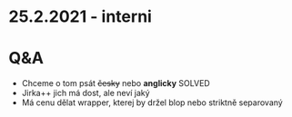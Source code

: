 # 25.2.2021 - interni

# Q&A
- Chceme o tom psát ~~česky~~ nebo **anglicky** SOLVED
- Jirka++ jich má dost, ale neví jaký
- Má cenu dělat wrapper, kterej by držel blop nebo striktně separovaný
